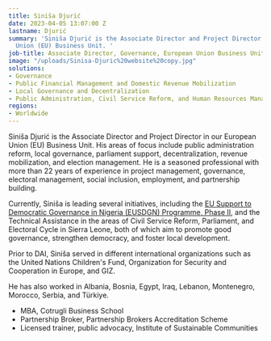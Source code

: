 ```yaml
---
title: Siniša Djurić
date: 2023-04-05 13:07:00 Z
lastname: Djurić
summary: 'Siniša Djurić is the Associate Director and Project Director in our European
  Union (EU) Business Unit. '
job-title: Associate Director, Governance, European Union Business Unit
image: "/uploads/Sinisa-Djuric%20website%20copy.jpg"
solutions:
- Governance
- Public Financial Management and Domestic Revenue Mobilization
- Local Governance and Decentralization
- Public Administration, Civil Service Reform, and Human Resources Management
regions:
- Worldwide
---
```


Siniša Djurić is the Associate Director and Project Director in our European Union (EU) Business Unit. His areas of focus include public administration reform, local governance, parliament support, decentralization, revenue mobilization, and election management. He is a seasoned professional with more than 22 years of experience in project management, governance, electoral management, social inclusion, employment, and partnership building.

Currently, Siniša is leading several initiatives, including the [EU Support to Democratic Governance in Nigeria (EUSDGN) Programme, Phase II](https://www.dai.com/our-work/projects/nigeria-eu-support-to-democratic-governance-in-nigeria-eusdgn-programme-phase-ii), and the Technical Assistance in the areas of Civil Service Reform, Parliament, and Electoral Cycle in Sierra Leone, both of which aim to promote good governance, strengthen democracy, and foster local development.

Prior to DAI, Siniša served in different international organizations such as the United Nations Children's Fund, Organization for Security and Cooperation in Europe, and GIZ.

He has also worked in Albania, Bosnia, Egypt, Iraq, Lebanon, Montenegro, Morocco, Serbia, and Türkiye.

* MBA, Cotrugli Business School  
* Partnership Broker, Partnership Brokers Accreditation Scheme
* Licensed trainer, public advocacy, Institute of Sustainable Communities